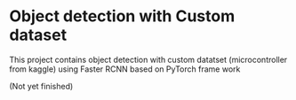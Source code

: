 # Object detection with Custom dataset

This project contains object detection with custom datatset (microcontroller from kaggle) using Faster RCNN based on PyTorch frame work

(Not yet finished)


